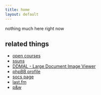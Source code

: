 ```yaml
---
title: home
layout: default
---
```


nothing much here right now

related things
--------------

*	[open courses](http://www.wikinotes.ca)
*	[ssuns](http://www.ssuns.org)
*	[DDMAL - Large Document Image Viewer](https://github.com/DDMAL/diva.js)
*	[phpBB profile](http://www.phpbb.com/community/memberlist.php?mode=viewprofile&u=178433)
*	[socs page](http://cs.mcgill.ca/~wliu65)
*	[last.fm](http://www.last.fm/user/dellsystem)
*	[p&w](http://www.penguinsandwaldo.com)
